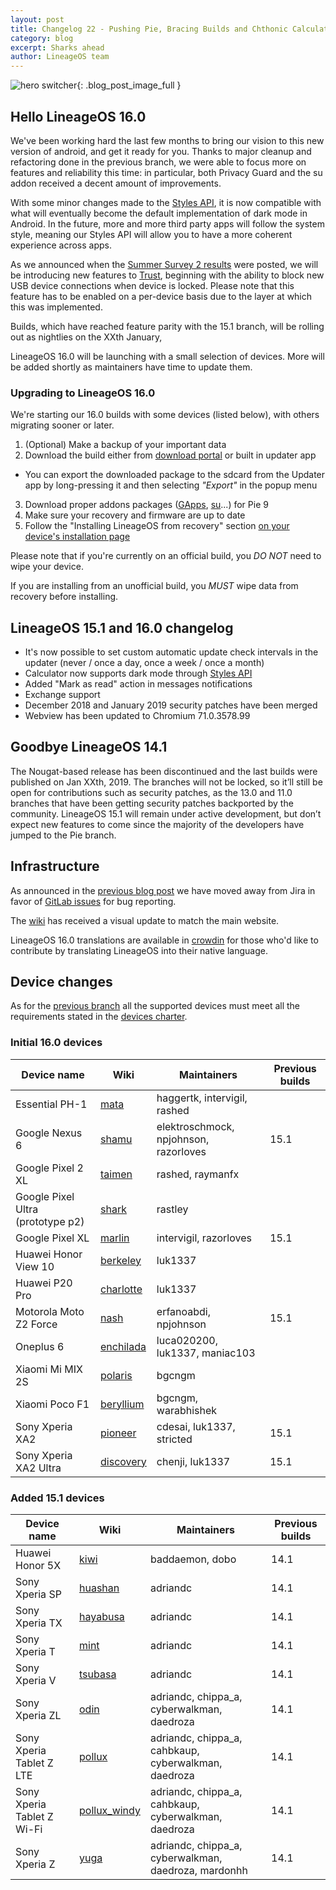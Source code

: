 ```yaml
---
layout: post
title: Changelog 22 - Pushing Pie, Bracing Builds and Chthonic Calculator
category: blog
excerpt: Sharks ahead
author: LineageOS team
---
```


![hero switcher]({{site.baseurl}}/images/2019-01-30/hero.png){: .blog_post_image_full }

## Hello LineageOS 16.0

We've been working hard the last few months to bring our vision to this new version of android,
and get it ready for you.
Thanks to major cleanup and refactoring done in the previous branch, we were
able to focus more on features and reliability this time: in particular, both Privacy Guard
and the su addon received a decent amount of improvements.

With some minor changes made to the [Styles API](https://wiki.lineageos.org/sdk/api/styles.html), it is now
compatible with what will eventually become the default implementation of dark mode in Android.
In the future, more and more third party apps will follow the system style, meaning our Styles API
will allow you to have a more coherent experience across apps.

As we announced when the [Summer Survey 2 results]({{site.baseurl}}/Summer-Survey-2-Results/) were posted,
we will be introducing new features to [Trust]({{site.baseurl}}/Trust-me/),
beginning with the ability to block new USB device connections when device is locked.
Please note that this feature has to be enabled on a per-device basis due to the
layer at which this was implemented.

Builds, which have reached feature parity with the 15.1 branch, will be rolling out as
nightlies on the XXth January,

LineageOS 16.0 will be launching with a small selection of devices. More will be added
shortly as maintainers have time to update them.

### Upgrading to LineageOS 16.0

We're starting our 16.0 builds with some devices (listed below), with others migrating sooner or later.

 1. (Optional) Make a backup of your important data
 2. Download the build either from [download portal](https://download.lineageos.org) or built in updater app
   * You can export the downloaded package to the sdcard from the Updater app by long-pressing it and then selecting _"Export"_ in the popup menu
 3. Download proper addons packages ([GApps](https://wiki.lineageos.org/gapps.html), [su](https://download.lineageos.org/extras)...) for Pie 9
 4. Make sure your recovery and firmware are up to date
 5. Follow the "Installing LineageOS from recovery" section [on your device's installation page](https://wiki.lineageos.org/install_guides.html)

Please note that if you're currently on an official build, you *DO NOT* need to wipe your device.

If you are installing from an unofficial build, you *MUST* wipe data from recovery before installing.

## LineageOS 15.1 and 16.0 changelog

* It's now possible to set custom automatic update check intervals in the updater (never / once a day, once a week / once a month)
* Calculator now supports dark mode through [Styles API](https://wiki.lineageos.org/sdk/api/styles.html)
* Added "Mark as read" action in messages notifications
* Exchange support
* December 2018 and January 2019 security patches have been merged
* Webview has been updated to Chromium 71.0.3578.99

## Goodbye LineageOS 14.1

The Nougat-based release has been discontinued and the last builds were published on Jan XXth, 2019.
The branches will not be locked, so it’ll still be open for contributions such as security patches,
as the 13.0 and 11.0 branches that have been getting security patches backported by the community.
LineageOS 15.1 will remain under active development, but don’t expect new features to come since the
majority of the developers have jumped to the Pie branch.

## Infrastructure

As announced in the [previous blog post]({{site.baseurl}}/Changelog-21/) we have moved away from Jira in favor of
[GitLab issues](https://gitlab.com/LineageOS/issues) for bug reporting.

The [wiki](https://wiki.lineageos.org) has received a visual update to match the main website.

LineageOS 16.0 translations are available in [crowdin](https://wiki.lineageos.org/translate-howto.html)
for those who'd like to contribute by translating LineageOS into their native language.

## Device changes

As for the [previous branch]({{site.baseurl}}/Changelog-16/) all the supported devices must meet all the
requirements stated in the [devices charter](https://github.com/LineageOS/charter/blob/master/device-support-requirements.md).


### Initial 16.0 devices

| Device name | Wiki | Maintainers | Previous builds |
|-------------|------|-------------|-----------------|
| Essential PH-1 | [mata](https://wiki.lineageos.org/devices/mata) | haggertk, intervigil, rashed | |
| Google Nexus 6 | [shamu](https://wiki.lineageos.org/devices/shamu) | elektroschmock, npjohnson, razorloves | 15.1 |
| Google Pixel 2 XL | [taimen](https://wiki.lineageos.org/devices/taimen) | rashed, raymanfx | |
| Google Pixel Ultra (prototype p2) | [shark](http://bit.ly/lineage4sharks) | rastley | |
| Google Pixel XL | [marlin](https://wiki.lineageos.org/devices/marlin) | intervigil, razorloves | 15.1 |
| Huawei Honor View 10 | [berkeley](https://wiki.lineageos.org/devices/berkeley) | luk1337 | |
| Huawei P20 Pro | [charlotte](https://wiki.lineageos.org/devices/charlotte) | luk1337 | |
| Motorola Moto Z2 Force | [nash](https://wiki.lineageos.org/devices/nash) | erfanoabdi, npjohnson | 15.1 |
| Oneplus 6 | [enchilada](https://wiki.lineageos.org/devices/enchilada) | luca020200, luk1337, maniac103 | |
| Xiaomi Mi MIX 2S | [polaris](https://wiki.lineageos.org/devices/polaris) | bgcngm | |
| Xiaomi Poco F1 | [beryllium](https://wiki.lineageos.org/devices/beryllium) | bgcngm, warabhishek | |
| Sony Xperia XA2 | [pioneer](https://wiki.lineageos.org/devices/pioneer) | cdesai, luk1337, stricted | 15.1 |
| Sony Xperia XA2 Ultra | [discovery](https://wiki.lineageos.org/devices/discovery) | chenji, luk1337 | 15.1 |

### Added 15.1 devices

| Device name | Wiki | Maintainers | Previous builds |
|-------------|------|-------------|-----------------|
| Huawei Honor 5X | [kiwi](https://wiki.lineageos.org/devices/kiwi) | baddaemon, dobo |  14.1 |
| Sony Xperia SP | [huashan](https://wiki.lineageos.org/devices/huashan) | adriandc |  14.1 |
| Sony Xperia TX | [hayabusa](https://wiki.lineageos.org/devices/hayabusa) | adriandc |  14.1 |
| Sony Xperia T | [mint](https://wiki.lineageos.org/devices/mint) | adriandc | 14.1 |
| Sony Xperia V | [tsubasa](https://wiki.lineageos.org/devices/tsubasa) | adriandc | 14.1 |
| Sony Xperia ZL | [odin](https://wiki.lineageos.org/devices/odin) | adriandc, chippa_a, cyberwalkman, daedroza | 14.1 |
| Sony Xperia Tablet Z LTE | [pollux](https://wiki.lineageos.org/devices/pollux) | adriandc, chippa_a, cahbkaup, cyberwalkman, daedroza | 14.1 |
| Sony Xperia Tablet Z Wi-Fi | [pollux_windy](https://wiki.lineageos.org/devices/pollux_windy) | adriandc, chippa_a, cahbkaup, cyberwalkman, daedroza | 14.1 |
| Sony Xperia Z | [yuga](https://wiki.lineageos.org/devices/yuga) | adriandc, chippa_a, cyberwalkman, daedroza, mardonhh | 14.1 |
